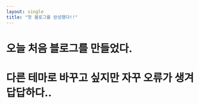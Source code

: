 ```yaml
---
layout: single
title: "첫 블로그를 완성했다!!"
---
```


# 오늘 처음 블로그를 만들었다.
# 다른 테마로 바꾸고 싶지만 자꾸 오류가 생겨 답답하다..
